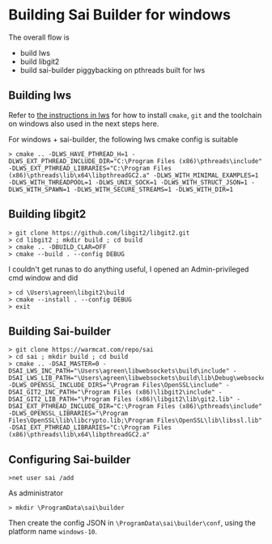 # Building Sai Builder for windows

The overall flow is

 - build lws
 - build libgit2
 - build sai-builder piggybacking on pthreads built for lws

## Building lws

Refer to [the instructions in lws](https://libwebsockets.org/git/libwebsockets/tree/READMEs/README.build-windows.md)
for how to install `cmake`, `git` and the toolchain on windows
also used in the next steps here.

For windows + sai-builder, the following lws cmake config is suitable

```
> cmake .. -DLWS_HAVE_PTHREAD_H=1 -DLWS_EXT_PTHREAD_INCLUDE_DIR="C:\Program Files (x86)\pthreads\include" -DLWS_EXT_PTHREAD_LIBRARIES="C:\Program Files (x86)\pthreads\lib\x64\libpthreadGC2.a" -DLWS_WITH_MINIMAL_EXAMPLES=1 -DLWS_WITH_THREADPOOL=1 -DLWS_UNIX_SOCK=1 -DLWS_WITH_STRUCT_JSON=1 -DLWS_WITH_SPAWN=1 -DLWS_WITH_SECURE_STREAMS=1 -DLWS_WITH_DIR=1  
```

## Building libgit2

```
> git clone https://github.com/libgit2/libgit2.git
> cd libgit2 ; mkdir build ; cd build
> cmake .. -DBUILD_CLAR=OFF
> cmake --build . --config DEBUG
```

I couldn't get runas to do anything useful, I opened an Admin-privileged
cmd window and did

```
> cd \Users\agreen\libgit2\build
> cmake --install . --config DEBUG
> exit
```

## Building Sai-builder

```
> git clone https://warmcat.com/repo/sai
> cd sai ; mkdir build ; cd build
> cmake .. -DSAI_MASTER=0 -DSAI_LWS_INC_PATH="\Users\agreen\libwebsockets\build\include" -DSAI_LWS_LIB_PATH="\Users\agreen\libwebsockets\build\lib\Debug\websockets_static.lib" -DLWS_OPENSSL_INCLUDE_DIRS="\Program Files\OpenSSL\include" -DSAI_GIT2_INC_PATH="\Program Files (x86)\libgit2\include" -DSAI_GIT2_LIB_PATH="\Program Files (x86)\libgit2\lib\git2.lib" -DSAI_EXT_PTHREAD_INCLUDE_DIR="C:\Program Files (x86)\pthreads\include" -DLWS_OPENSSL_LIBRARIES="\Program Files\OpenSSL\lib\libcrypto.lib;\Program Files\OpenSSL\lib\libssl.lib"  -DSAI_EXT_PTHREAD_LIBRARIES="C:\Program Files (x86)\pthreads\lib\x64\libpthreadGC2.a" 
```

## Configuring Sai-builder

```
>net user sai /add
```

As administrator

```
> mkdir \ProgramData\sai\builder
```

Then create the config JSON in `\ProgramData\sai\builder\conf`, using the
platform name `windows-10`.
